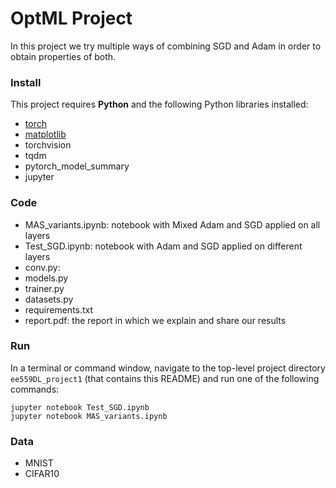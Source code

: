 # OptML Project
In this project we try multiple ways of combining SGD and Adam in order to obtain properties of both.

### Install

This project requires **Python** and the following Python libraries installed:

- [torch](https://pytorch.org)
- [matplotlib](http://matplotlib.org/) 
- torchvision
- tqdm
- pytorch_model_summary
- jupyter


### Code

- MAS_variants.ipynb: notebook with Mixed Adam and SGD applied on all layers
- Test_SGD.ipynb: notebook with Adam and SGD applied on different layers
- conv.py: 
- models.py
- trainer.py
- datasets.py
- requirements.txt
- report.pdf: the report in which we explain and share our results

### Run

In a terminal or command window, navigate to the top-level project directory `ee559DL_project1` (that contains this README) and run one of the following commands:
```
jupyter notebook Test_SGD.ipynb
jupyter notebook MAS_variants.ipynb
```  


### Data

- MNIST
- CIFAR10
